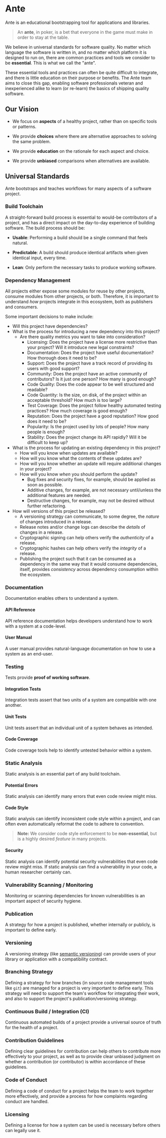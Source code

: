 # Ante

Ante is an educational bootstrapping tool for applications and libraries.

> An **ante**, in poker, is a bet that everyone in the game must make in order
> to stay at the table.

We believe in universal standards for software quality. No matter which language
the software is written in, and no matter which platform it is designed to run on,
there are common practices and tools we consider to be **essential**. This is what
we call the "ante".

These essential tools and practices can often be quite difficult to integrate,
and there is little education on their purpose or benefits. The Ante team aims
to close this gap, enabling software professionals veteran and inexperienced
alike to learn (or re-learn) the basics of shipping quality software.

## Our Vision

 * We focus on **aspects** of a healthy project, rather than on specific tools or patterns.

 * We provide **choices** where there are alternative approaches to solving the same problem.

 * We provide **education** on the rationale for each aspect and choice.

 * We provide **unbiased** comparisons when alternatives are available.

## Universal Standards

Ante bootstraps and teaches workflows for many aspects of a software project.

### Build Toolchain

A straight-forward build process is essential to would-be contributors of a project,
and has a direct impact on the day-to-day experience of building software. The build
process should be:

 * **Usable**: Performing a build should be a single command that feels natural.

 * **Predictable**: A build should produce identical artifacts when given identical input, every time.

 * **Lean**: Only perform the necessary tasks to produce working software.

### Dependency Management

All projects either expose some modules for reuse by other projects, consume
modules from other projects, or both. Therefore, it is important to understand
*how* projects integrate in this ecosystem, both as publishers and consumers.

Some important decisions to make include:

 * Will this project have dependencies?
 * What is the process for introducing a new dependency into this project?
   * Are there quality metrics you want to take into consideration?
     * Licensing: Does the project have a license more restrictive than your project? Will it introduce new legal constraints?
     * Documentation: Does the project have useful documentation? How thorough does it need to be?
     * Support: Does the project have a track record of providing its users with good support?
     * Community: Does the project have an active community of contributors? Is it just one person? How many is good enough?
     * Code Quality: Does the code appear to be well structured and readable?
     * Code Quantity: Is the size, on disk, of the project within an acceptable threshold? How much is too large?
     * Test Coverage: Does the project follow healthy automated testing practices? How much coverage is good enough?
     * Reputation: Does the project have a good reputation? How good does it need to be?
     * Popularity: Is the project used by lots of people? How many people is enough?
     * Stability: Does the project change its API rapidly? Will it be difficult to keep up?
 * What is the process for updating an existing dependency in this project?
   * How will you know when updates are available?
   * How will you know what the contents of these updates are?
   * How will you know whether an update will require additional changes in your project?
   * How will you know *when* you should perform the update?
     * Bug fixes and security fixes, for example, should be applied as soon as possible.
     * Additive changes, for example, are not necessary until/unless the additional features are needed.
     * Destructive changes, for example, may not be desired without further refactoring.
 * How will versions of this project be released?
   * A versioning strategy can communicate, to some degree, the *nature* of changes introduced in a release.
   * Release notes and/or change logs can describe the *details* of changes in a release.
   * Cryptographic signing can help others verify the *authenticity* of a release.
   * Cryptographic hashes can help others verify the *integrity* of a release.
   * Publishing the project such that it can be consumed as a dependency in the
     same way that it would consume dependencies, itself, provides *consistency*
     across dependency consumption within the ecosystem.

### Documentation

Documentation enables others to understand a system.

#### API Reference

API reference documentation helps developers understand how to work with a system at a code-level.

#### User Manual

A user manual provides natural-language documentation on how to use a system as an end-user.

### Testing

Tests provide **proof of working software**.

#### Integration Tests

Integration tests assert that two units of a system are compatible with one another.

#### Unit Tests

Unit tests assert that an individual unit of a system behaves as intended.

#### Code Coverage

Code coverage tools help to identify untested behavior within a system.

### Static Analysis

Static analysis is an essential part of any build toolchain.

#### Potential Errors

Static analysis can identify many errors that even code review might miss.

#### Code Style

Static analysis can identify inconsistent code style within a project, and can often even automatically reformat the code to adhere to convention.

> **Note:** We consider code style enforcement to be **non-essential**, but is a highly desired *feature* in many projects.

#### Security

Static analysis can identify potential security vulnerabilities that even code review might miss. If static analysis can find a vulnerability in your code, a human researcher certainly can.

### Vulnerability Scanning / Monitoring

Monitoring or scanning dependencies for known vulnerabilities is an important aspect of security hygiene.

### Publication

A strategy for how a project is published, whether internally or publicly, is important to define early.

### Versioning

A versioning strategy (like [semantic versioning](http://semver.org/)) can provide users of your library or application with a compatibility contract.

### Branching Strategy

Defining a strategy for how branches (in source code management tools like `git`) are managed for a project is very important to define early. This strategy will need to support the team's workflow for integrating their work, and also to support the project's publication/versioning strategy.

### Continuous Build / Integration (CI)

Continuous automated builds of a project provide a universal source of truth for the health of a project.

### Contribution Guidelines

Defining clear guidelines for contribution can help others to contribute more effectively to your project, as well as to provide clear unbiased judgment on whether a contribution (or contributor) is within accordance of these guidelines.

### Code of Conduct

Defining a code of conduct for a project helps the team to work together more effectively, and provide a process for how complaints regarding conduct are handled.

### Licensing

Defining a license for how a system can be used is necessary before others can legally use it.
